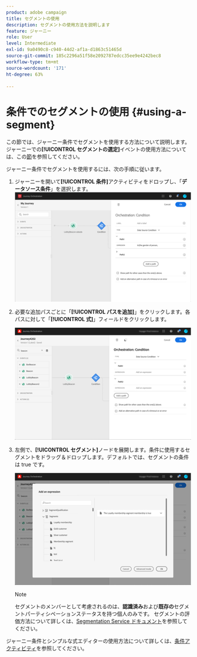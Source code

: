 ```yaml
---
product: adobe campaign
title: セグメントの使用
description: セグメントの使用方法を説明します
feature: ジャーニー
role: User
level: Intermediate
exl-id: 9a0490c8-c940-44d2-af1a-d1863c51465d
source-git-commit: 185c2296a51f58e2092787edcc35ee9e4242bec8
workflow-type: tm+mt
source-wordcount: '171'
ht-degree: 63%

---
```


# 条件でのセグメントの使用 {#using-a-segment}

この節では、ジャーニー条件でセグメントを使用する方法について説明します。ジャーニーでの&#x200B;**[!UICONTROL セグメントの選定]**&#x200B;イベントの使用方法については、この[節](../building-journeys/segment-qualification-events.md)を参照してください。

ジャーニー条件でセグメントを使用するには、次の手順に従います。

1. ジャーニーを開いて&#x200B;**[!UICONTROL 条件]**&#x200B;アクティビティをドロップし、「**データソース条件**」を選択します。
   ![](../assets/journey47.png)

1. 必要な追加パスごとに「**[!UICONTROL パスを追加]**」をクリックします。各パスに対して「**[!UICONTROL 式]**」フィールドをクリックします。

   ![](../assets/segment3.png)

1. 左側で、**[!UICONTROL セグメント]**&#x200B;ノードを展開します。条件に使用するセグメントをドラッグ＆ドロップします。デフォルトでは、セグメントの条件は true です。

   ![](../assets/segment4.png)

   >[!NOTE]
   >
   >セグメントのメンバーとして考慮されるのは、**認識済み**&#x200B;および&#x200B;**既存の**&#x200B;セグメントパーティシペーションステータスを持つ個人のみです。 セグメントの評価方法について詳しくは、[Segmentation Service ドキュメント](https://experienceleague.adobe.com/docs/experience-platform/segmentation/tutorials/evaluate-a-segment.html?lang=ja#interpret-segment-results)を参照してください。

ジャーニー条件とシンプルな式エディターの使用方法について詳しくは、[条件アクティビティ](../building-journeys/condition-activity.md#about_condition)を参照してください。
